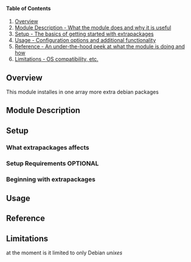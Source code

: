 #### Table of Contents

1. [Overview](#overview)
2. [Module Description - What the module does and why it is useful](#module-description)
3. [Setup - The basics of getting started with extrapackages](#setup)
4. [Usage - Configuration options and additional functionality](#usage)
5. [Reference - An under-the-hood peek at what the module is doing and how](#reference)
5. [Limitations - OS compatibility, etc.](#limitations)

## Overview

This module installes in one array more extra debian packages

## Module Description

## Setup

### What extrapackages affects

### Setup Requirements **OPTIONAL**

### Beginning with extrapackages

## Usage

## Reference

## Limitations

at the moment is it limited to only Debian *unixes*